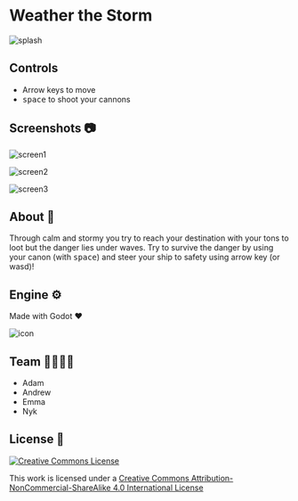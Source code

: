 # Weather the Storm

![splash](Assets/Images/splash.png)



## Controls

* Arrow keys to move
* <kbd>space</kbd> to shoot your cannons

## Screenshots 📷

![screen1](Screenshots/screen1.png)

![screen2](Screenshots/screen2.png)

![screen3](Screenshots/screen3.png)



## About 🔴

Through calm and stormy you try to reach your destination with your tons to loot but the danger lies under waves. Try to survive the danger by using your canon (with <kbd>space</kbd>) and steer your ship to safety using arrow key (or wasd)! 



## Engine ⚙️

Made with Godot :heart: 

![icon](icon.png)

## Team 👨‍👨‍👦‍👦

* Adam
* Andrew
* Emma
* Nyk



## License 📜

<a rel="license" href="http://creativecommons.org/licenses/by-nc-sa/4.0/"><img alt="Creative Commons License" style="border-width:0" src="https://i.creativecommons.org/l/by-nc-sa/4.0/88x31.png" /></a>

This work is licensed under a <a rel="license" href="http://creativecommons.org/licenses/by-nc-sa/4.0/">Creative Commons Attribution-NonCommercial-ShareAlike 4.0 International License</a>

